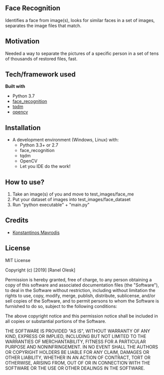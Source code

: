 ## Face Recognition
Identifies a face from image(s), looks for similar faces in a set of images, separates the image files that match.

## Motivation
Needed a way to separate the pictures of a specific person in a set of tens of thousands of restored files, fast.

## Tech/framework used

<b>Built with</b>
- Python 3.7
- [face_recognition](https://github.com/ageitgey/face_recognition)
- [tqdm](https://github.com/tqdm/tqdm)
- [opencv](https://github.com/opencv/opencv)

## Installation

- A development environment (Windows, Linux) with:
    - Python 3.3+ or 2.7
    - face_recognition
    - tqdm
    - OpenCV
    - Let you IDE do the work!

## How to use?

1) Take an image(s) of you and move to test_images/face_me
2) Put your dataset of images into test_images/face_dataset
3) Run "python executable" + "main.py"

## Credits

- [Konstantinos Mavrodis](https://dev.to/kmavrodis/going-through-10000-pictures-in-30-seconds-ad8)


## License

MIT License

Copyright (c) [2019] [Ranel Olesk]

Permission is hereby granted, free of charge, to any person obtaining a copy
of this software and associated documentation files (the "Software"), to deal
in the Software without restriction, including without limitation the rights
to use, copy, modify, merge, publish, distribute, sublicense, and/or sell
copies of the Software, and to permit persons to whom the Software is
furnished to do so, subject to the following conditions:

The above copyright notice and this permission notice shall be included in all
copies or substantial portions of the Software.

THE SOFTWARE IS PROVIDED "AS IS", WITHOUT WARRANTY OF ANY KIND, EXPRESS OR
IMPLIED, INCLUDING BUT NOT LIMITED TO THE WARRANTIES OF MERCHANTABILITY,
FITNESS FOR A PARTICULAR PURPOSE AND NONINFRINGEMENT. IN NO EVENT SHALL THE
AUTHORS OR COPYRIGHT HOLDERS BE LIABLE FOR ANY CLAIM, DAMAGES OR OTHER
LIABILITY, WHETHER IN AN ACTION OF CONTRACT, TORT OR OTHERWISE, ARISING FROM,
OUT OF OR IN CONNECTION WITH THE SOFTWARE OR THE USE OR OTHER DEALINGS IN THE
SOFTWARE.